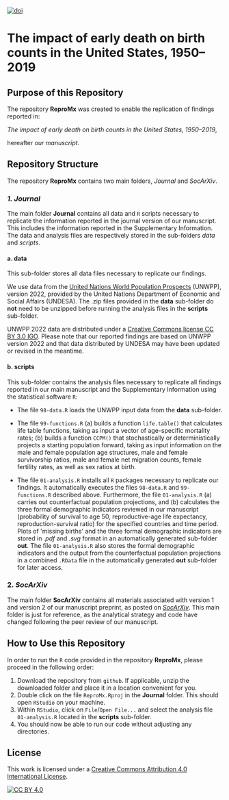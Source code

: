 [![doi](https://img.shields.io/badge/DOI-10.17605/OSF.IO/Z5DJB-blue)][doi]

[doi]: https://doi.org/10.17605/OSF.IO/Z5DJB

# The impact of early death on birth counts in the United States, 1950&ndash;2019 

## Purpose of this Repository
The repository **ReproMx** was created to enable the replication of findings reported in:

*The impact of early death on birth counts in the United States, 1950&ndash;2019*,

hereafter *our manuscript*.

## Repository Structure
The repository **ReproMx** contains two main folders, *Journal* and *SocArXiv*.

### *1. Journal*
The main folder **Journal** contains all data and `R` scripts necessary to replicate the information reported in the journal version of our manuscript. This includes the information reported in the Supplementary Information. The data and analysis files are respectively stored in the sub-folders *data* and *scripts*.

#### a. data
This sub-folder stores all data files necessary to replicate our findings. 

We use data from the [United Nations World Population Prospects](https://population.un.org/wpp/) (UNWPP), version 2022, provided by the United Nations Department of Economic and Social Affairs (UNDESA). The .zip files provided in the **data** sub-folder do **not** need to be unzipped before running the analysis files in the **scripts** sub-folder.

UNWPP 2022 data are distributed under a [Creative Commons license CC BY 3.0 IGO](https://creativecommons.org/licenses/by/3.0/igo/). Please note that our reported findings are based on UNWPP version 2022 and that data distributed by UNDESA may have been updated or revised in the meantime.

#### b. scripts
This sub-folder contains the analysis files necessary to replicate all findings reported in our main manuscript and the Supplementary Information using the statistical software `R`: 

- The file `98-data.R` loads the UNWPP input data from the **data** sub-folder.

- The file `99-functions.R` (a) builds a function `life.table()` that calculates life table functions, taking as input a vector of age-specific mortality rates; (b) builds a function `CCPM()` that stochastically or deterministically projects a starting population forward, taking as input information on the male and female population age structures, male and female survivorship ratios, male and female net migration counts, female fertility rates, as well as sex ratios at birth.   

- The file `01-analysis.R` installs all `R` packages necessary to replicate our findings. It automatically executes the files `98-data.R` and `99-functions.R` described above. Furthermore, the file `01-analysis.R` (a) carries out counterfactual population projections, and (b) calculates the three formal demographic indicators reviewed in our manuscript (probability of survival to age 50, reproductive-age life expectancy, reproduction-survival ratio) for the specified countries and time period. Plots of &apos;missing births&apos; and the three formal demographic indicators are stored in *.pdf* and *.svg* format in an automatically generated sub-folder **out**. The file `01-analysis.R` also stores the formal demographic indicators and the output from the counterfactual population projections in a combined `.RData` file in the automatically generated **out** sub-folder for later access.  

### 2. *SocArXiv*
The main folder **SocArXiv** contains all materials associated with version 1 and version 2 of our manuscript preprint, as posted on [*SocArXiv*](https://doi.org/10.31235/osf.io/fdj6y). This main folder is just for reference, as the analytical strategy and code have changed following the peer review of our manuscript.

## How to Use this Repository
In order to run the `R` code provided in the repository **ReproMx**, please proceed in the following order:

1. Download the repository from `github`. If applicable, unzip the downloaded folder and place it in a location convenient for you. 
2. Double click on the file `ReproMx.Rproj` in the **Journal** folder. This should open `RStudio` on your machine.  
3. Within `RStudio`, click on `File`/`Open File...` and select the analysis file `01-analysis.R` located in the **scripts** sub-folder.
4. You should now be able to run our code without adjusting any directories.

## License
This work is licensed under a
[Creative Commons Attribution 4.0 International License][cc-by].

[![CC BY 4.0][cc-by-image]][cc-by]

[cc-by]: http://creativecommons.org/licenses/by/4.0/
[cc-by-image]: https://i.creativecommons.org/l/by/4.0/88x31.png